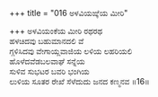 +++
title = "016 ಅಳವಿಯಙ್ಕೆಯ ಮೀರಿ"

+++
ಅಳವಿಯಂಕೆಯ ಮೀರಿ ರಥರಥ   
ಹಳಚಿದವು ಬಹುಮಾನದಲಿ ವೆ   
ಗ್ಗಳಿಸಿದವು ವೇಗಾಯ್ಲವಾಜಿಯ ಲಳಿಯ ಲಹರಿಯಲಿ   
ಹೊಳೆದವೆಡಬಲವಾಘೆ ಸನ್ನೆಯ   
ಸುಳಿವ ಸುಭಟರ ಬವರಿ ಭಂಗಿಯ   
ಲುಳಿಯ ಸೂತರ ರೇಖೆ ಸೆಳೆದುದು ಜನದ ಕಣ್ಮನವ        ॥16॥